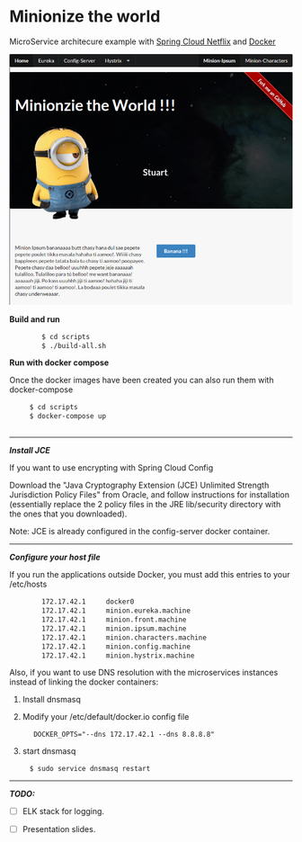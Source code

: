 Minionize the world
===================

MicroService architecure example with [Spring Cloud Netflix](http://cloud.spring.io/spring-cloud-netflix/)  and [Docker](https://docker.com)

![Minionize the world](https://github.com/ehdez73/minionize-the-world/blob/master/minionize-the-world.png)


**Build and run**
 

```
        $ cd scripts
        $ ./build-all.sh
```
 

**Run with docker compose**

 Once the docker images have been created you can also run them with docker-compose
 
```
     $ cd scripts
     $ docker-compose up       
     
```

---
***Install JCE***

If you want to use encrypting with Spring Cloud Config

   Download the "Java Cryptography Extension (JCE) Unlimited Strength Jurisdiction Policy Files" from Oracle, and follow instructions for installation (essentially replace the 2 policy files in the JRE lib/security directory with the ones that you downloaded).

Note: JCE is already configured in the config-server docker container.

--- 
***Configure your host file***

If you run the applications outside Docker, you must add this entries to your /etc/hosts

```
        172.17.42.1     docker0
        172.17.42.1     minion.eureka.machine
        172.17.42.1     minion.front.machine
        172.17.42.1     minion.ipsum.machine
        172.17.42.1     minion.characters.machine
        172.17.42.1     minion.config.machine
        172.17.42.1     minion.hystrix.machine
```

Also, if you want to use DNS resolution with the microservices instances instead of linking the docker containers:

1. Install dnsmasq

2. Modify your /etc/default/docker.io config file
```  
      DOCKER_OPTS="--dns 172.17.42.1 --dns 8.8.8.8"
```
3.  start dnsmasq
``` 
     $ sudo service dnsmasq restart
```     
---
***TODO:***

- [ ] ELK stack for logging.
- [ ] Presentation slides.

